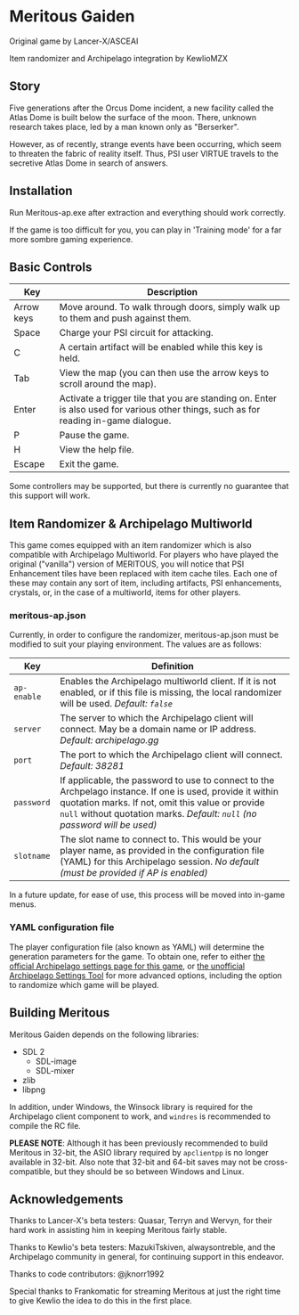 # Meritous Gaiden
Original game by Lancer-X/ASCEAI

Item randomizer and Archipelago integration by KewlioMZX

## Story

Five generations after the Orcus Dome incident, a new facility called the Atlas Dome is built below the surface of the moon. There, unknown research takes place, led by a man known only as "Berserker".

However, as of recently, strange events have been occurring, which seem to threaten the fabric of reality itself. Thus, PSI user VIRTUE travels to the secretive Atlas Dome in search of answers.

## Installation

Run Meritous-ap.exe after extraction and everything should work correctly.

If the game is too difficult for you, you can play in 'Training mode' for a far more sombre gaming experience.

## Basic Controls

Key|Description
--|--
Arrow keys|Move around. To walk through doors, simply walk up to them and push against them.
Space|Charge your PSI circuit for attacking.
C|A certain artifact will be enabled while this key is held.
Tab|View the map (you can then use the arrow keys to scroll around the map).
Enter|Activate a trigger tile that you are standing on. Enter is also used for various other things, such as for reading in-game dialogue.
P|Pause the game.
H|View the help file.
Escape|Exit the game.

Some controllers may be supported, but there is currently no guarantee that this support will work.

## Item Randomizer & Archipelago Multiworld

This game comes equipped with an item randomizer which is also compatible with Archipelago Multiworld. For players who have played the original ("vanilla") version of MERITOUS, you will notice that PSI Enhancement tiles have been replaced with item cache tiles. Each one of these may contain any sort of item, including artifacts, PSI enhancements, crystals, or, in the case of a multiworld, items for other players.

### meritous-ap.json

Currently, in order to configure the randomizer, meritous-ap.json must be modified to suit your playing environment. The values are as follows:

Key|Definition
--|--
`ap-enable`|Enables the Archipelago multiworld client. If it is not enabled, or if this file is missing, the local randomizer will be used. *Default: `false`*
`server`|The server to which the Archipelago client will connect. May be a domain name or IP address. *Default: archipelago.gg*
`port`|The port to which the Archipelago client will connect. *Default: 38281*
`password`|If applicable, the password to use to connect to the Archpelago instance. If one is used, provide it within quotation marks. If not, omit this value or provide `null` without quotation marks. *Default: `null` (no password will be used)*
`slotname`|The slot name to connect to. This would be your player name, as provided in the configuration file (YAML) for this Archipelago session. *No default (must be provided if AP is enabled)*

In a future update, for ease of use, this process will be moved into in-game menus.

### YAML configuration file

The player configuration file (also known as YAML) will determine the generation parameters for the game. To obtain one, refer to either [the official Archipelago settings page for this game](https://archipelago.gg/games/Meritous/player-settings), or [the unofficial Archipelago Settings Tool](https://lowbiasgaming.net/archipelago) for more advanced options, including the option to randomize which game will be played.

## Building Meritous

Meritous Gaiden depends on the following libraries:

- SDL 2
  - SDL-image
  - SDL-mixer
- zlib
- libpng

In addition, under Windows, the Winsock library is required for the Archipelago client component to work, and `windres` is recommended to compile the RC file.

**PLEASE NOTE**: Although it has been previously recommended to build Meritous in 32-bit, the ASIO library required by `apclientpp` is no longer available in 32-bit. Also note that 32-bit and 64-bit saves may not be cross-compatible, but they should be so between Windows and Linux.

## Acknowledgements

Thanks to Lancer-X's beta testers: Quasar, Terryn and Wervyn, for their hard work in assisting him in keeping Meritous fairly stable.

Thanks to Kewlio's beta testers: MazukiTskiven, alwaysontreble, and the Archipelago community in general, for continuing support in this endeavor.

Thanks to code contributors: @jknorr1992

Special thanks to Frankomatic for streaming Meritous at just the right time to give Kewlio the idea to do this in the first place.